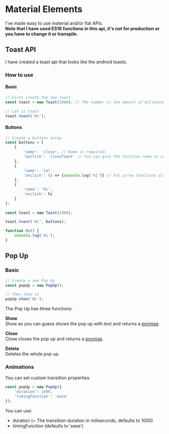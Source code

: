 # Material Elements
I've made easy to use material and/or flat APIs.<br>
**Note that I have used ES16 functions in this api, it's not for production or you have to change it or transpile.**

## Toast API
I have created a toast api that looks like the android toasts.

### How to use
#### Basic
```javascript
// First create the new toast
const toast = new Toast(1000); // The number is the amount of miliseconds the toast must be displayed.

// Let it toast
toast.toast('Hi');
```

#### Buttons
```javascript
// Create a buttons array
const buttons = [
	{
		'name': 'close', // Name is required.
		'onclick': 'closeToast' // You can give the function name or use 'closeToast' to give the command to close the toast.
	},
	{
		'name': 'lol',
		'onclick': () => {console.log('hi')} // Fat arrow functions also work.
	},
	{
		'name': 'Hi',
		'onclick': hi
	}
];
      
const toast = new Toast(1000);

toast.toast('Hi', buttons);

function hi() {
	console.log('Hi');
}
```

## Pop Up
### Basic
```javascript
// Create a new Pop Up
const popUp = new PopUp();

// Then show it
popUp.show('Hi');
```
The Pop Up has three functions:

**Show**<br>
Show as you can guess shows the pop up with text and returns a [promise](https://developer.mozilla.org/nl/docs/Web/JavaScript/Reference/Global_Objects/Promise).

**Close**<br>
Close closes the pop up and returns a [promise](https://developer.mozilla.org/nl/docs/Web/JavaScript/Reference/Global_Objects/Promise).

**Delete**<br>
Deletes the whole pop up.

### Animations
You can set custom transition properties.

```javascript
const popUp = new PopUp({
	'duration': 1000,
	'timingFunction': 'ease'
});
```

You can use:
- duration (= The transition-duration in miliseconds, defaults to 1000)
- timingFunction (defaults to 'ease')
